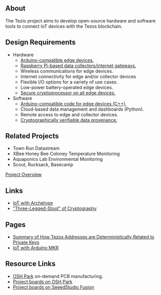 ## About

The Tezio project aims to develop open-source hardware and software tools to connect IoT devices with the Tezos blockchain. 

## Design Requirements

* Hardware
  - [Arduino-compatible edge devices.](https://arduino.cc)
  - [Raspberry Pi-based data collectors/internet gateways.](https://www.raspberrypi.org)
  - Wireless communications for edge devices.
  - Internet connectivity for edge and/or collector devices
  - Flexible I/O options for a variety of use cases.
  - Low-power battery-operated edge devices. 
  - [Secure cryptoprocessor on all edge devices.](pages/cryptoprocessor.md)
* Software
  - [Arduino-compatible code for edge devices (C++).](https://arduino.cc)
  - Cloud-based data management and dashboards (Python).
  - Remote access to edge and collector devices.
  - [Cryptographically verifiable data provenance.](pages/tezos_crypto_intro.md)

## Related Projects

* Town Run Datastream
* XBee Honey Bee Coloney Temperature Monitoring
* Aquaponics Lab Environmental Monitoring
* Scout, Rucksack, Basecamp





[Project Overview](project_overview.md)

## Links

* [IoT with Archetype](https://docs.archetype-lang.org/contract-library/iot/switch)
* ["Three-Legged-Stool" of Cryptography](https://ww1.microchip.com/downloads/en/DeviceDoc/Atmel-8972-CryptoAuth-3-Legged-Stool-Article.pdf)

## Pages

* [Summary of How Tezos Addresses are Deterministically Related to Private Keys](pages/tezos_crypto_intro.md)
* [IoT with Arduino MKR](arduino_iot.md)

## Resource Links
* [OSH Park](https://oshpark.com/) on-demand PCB manufacturing.
* [Project boards on OSH Park](https://oshpark.com/profiles/AetherBot)
* [Project boards on SeeedStudio Fusion](https://www.seeedstudio.com/Langstroth-Bee-Hive-Deep-Frame-Foundation-g-1102593)
